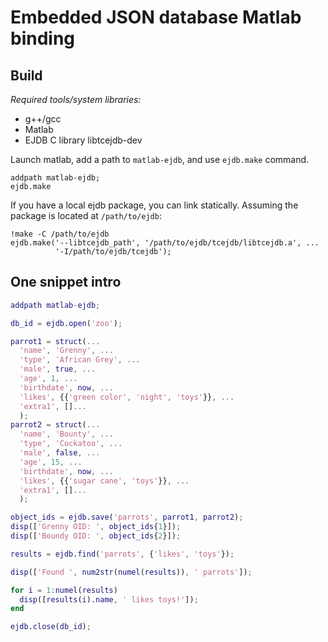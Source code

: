 Embedded JSON database Matlab binding
=====================================

Build
-----

_Required tools/system libraries:_

 * g++/gcc
 * Matlab
 * EJDB C library libtcejdb-dev

Launch matlab, add a path to `matlab-ejdb`, and use `ejdb.make` command.

    addpath matlab-ejdb;
    ejdb.make

If you have a local ejdb package, you can link statically. Assuming the package
is located at `/path/to/ejdb`:

    !make -C /path/to/ejdb
    ejdb.make('--libtcejdb_path', '/path/to/ejdb/tcejdb/libtcejdb.a', ...
              '-I/path/to/ejdb/tcejdb');


One snippet intro
-----------------

```Matlab
addpath matlab-ejdb;

db_id = ejdb.open('zoo');

parrot1 = struct(...
  'name', 'Grenny', ...
  'type', 'African Grey', ...
  'male', true, ...
  'age', 1, ...
  'birthdate', now, ...
  'likes', {{'green color', 'night', 'toys'}}, ...
  'extra1', []...
  );
parrot2 = struct(...
  'name', 'Bounty', ...
  'type', 'Cockatoo', ...
  'male', false, ...
  'age', 15, ...
  'birthdate', now, ...
  'likes', {{'sugar cane', 'toys'}}, ...
  'extra1', []...
  );

object_ids = ejdb.save('parrots', parrot1, parrot2);
disp(['Grenny OID: ', object_ids{1}]);
disp(['Boundy OID: ', object_ids{2}]);

results = ejdb.find('parrots', {'likes', 'toys'});

disp(['Found ', num2str(numel(results)), ' parrots']);

for i = 1:numel(results)
  disp([results(i).name, ' likes toys!']);
end

ejdb.close(db_id);
```